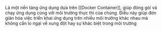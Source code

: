  Là một nền tảng ứng dụng dựa trên [[Docker Container]], giúp đóng gói và chạy ứng dụng cùng với môi trường thực thi của chúng. Điều này giúp đơn giản hóa việc triển khai ứng dụng trên nhiều môi trường khác nhau mà không cần lo ngại về xung đột hay sự khác biệt trong môi trường